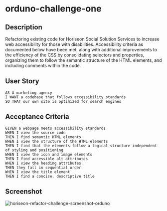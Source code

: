 # orduno-challenge-one

## Description

Refactoring existing code for Horiseon Social Solution Services to increase web accessibility for those with disabilities. Accessibility criteria as documented below have been met, along with additional improvements to the efficiency of the CSS by consolidating selectors and properties, organizing them to follow the semantic structure of the HTML elements, and including comments within the code.

## User Story

```
AS A marketing agency
I WANT a codebase that follows accessibility standards
SO THAT our own site is optimized for search engines
```

## Acceptance Criteria

```
GIVEN a webpage meets accessibility standards
WHEN I view the source code
THEN I find semantic HTML elements
WHEN I view the structure of the HTML elements
THEN I find that the elements follow a logical structure independent of styling and positioning
WHEN I view the icon and image elements
THEN I find accessible alt attributes
WHEN I view the heading attributes
THEN they fall in sequential order
WHEN I view the title element
THEN I find a concise, descriptive title
```

## Screenshot

![horiseon-refactor-challenge-screenshot-orduno](https://user-images.githubusercontent.com/107074271/175841351-dc122fb5-c6c4-4b3f-a460-c9686d585678.png)

